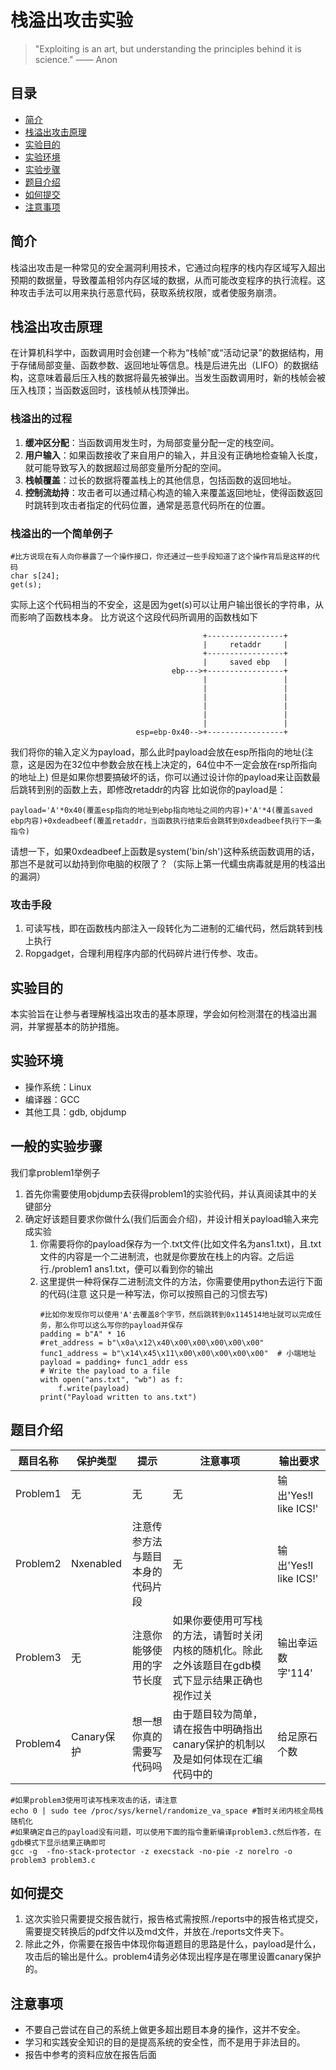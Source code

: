 # 栈溢出攻击实验

> "Exploiting is an art, but understanding the principles behind it is science." —— Anon

## 目录
- [简介](#简介)
- [栈溢出攻击原理](#栈溢出攻击原理)
- [实验目的](#实验目的)
- [实验环境](#实验环境)
- [实验步骤](#一般的实验步骤)
- [题目介绍](#题目介绍)
- [如何提交](#如何提交)
- [注意事项](#注意事项)
  

## 简介
栈溢出攻击是一种常见的安全漏洞利用技术，它通过向程序的栈内存区域写入超出预期的数据量，导致覆盖相邻内存区域的数据，从而可能改变程序的执行流程。这种攻击手法可以用来执行恶意代码，获取系统权限，或者使服务崩溃。

## 栈溢出攻击原理
在计算机科学中，函数调用时会创建一个称为“栈帧”或“活动记录”的数据结构，用于存储局部变量、函数参数、返回地址等信息。栈是后进先出（LIFO）的数据结构，这意味着最后压入栈的数据将最先被弹出。当发生函数调用时，新的栈帧会被压入栈顶；当函数返回时，该栈帧从栈顶弹出。

### 栈溢出的过程
1. **缓冲区分配**：当函数调用发生时，为局部变量分配一定的栈空间。
2. **用户输入**：如果函数接收了来自用户的输入，并且没有正确地检查输入长度，就可能导致写入的数据超过局部变量所分配的空间。
3. **栈帧覆盖**：过长的数据将覆盖栈上的其他信息，包括函数的返回地址。
4. **控制流劫持**：攻击者可以通过精心构造的输入来覆盖返回地址，使得函数返回时跳转到攻击者指定的代码位置，通常是恶意代码所在的位置。
### 栈溢出的一个简单例子
```
#比方说现在有人向你暴露了一个操作接口，你还通过一些手段知道了这个操作背后是这样的代码
char s[24];
get(s);
```
实际上这个代码相当的不安全，这是因为get(s)可以让用户输出很长的字符串，从而影响了函数栈本身。
比方说这个这段代码所调用的函数栈如下
```
                                           +-----------------+
                                           |     retaddr     |
                                           +-----------------+
                                           |     saved ebp   |
                                    ebp--->+-----------------+
                                           |                 |
                                           |                 |
                                           |                 |
                                           |                 |
                                           |                 |
                                           |                 |
                            esp=ebp-0x40-->+-----------------+
```
我们将你的输入定义为payload，那么此时payload会放在esp所指向的地址(注意，这是因为在32位中参数会放在栈上决定的，64位中不一定会放在rsp所指向的地址上)
但是如果你想要搞破坏的话，你可以通过设计你的payload来让函数最后跳转到别的函数上去，即修改retaddr的内容
比如说你的payload是：
```
payload='A'*0x40(覆盖esp指向的地址到ebp指向地址之间的内容)+'A'*4(覆盖saved ebp内容)+0xdeadbeef(覆盖retaddr，当函数执行结束后会跳转到0xdeadbeef执行下一条指令)
```
请想一下，如果0xdeadbeef上函数是system('bin/sh')这种系统函数调用的话，那岂不是就可以劫持到你电脑的权限了？（实际上第一代蠕虫病毒就是用的栈溢出的漏洞）
### 攻击手段
1. 可读写栈，即在函数栈内部注入一段转化为二进制的汇编代码，然后跳转到栈上执行
2. Ropgadget，合理利用程序内部的代码碎片进行传参、攻击。
## 实验目的
本实验旨在让参与者理解栈溢出攻击的基本原理，学会如何检测潜在的栈溢出漏洞，并掌握基本的防护措施。

## 实验环境
- 操作系统：Linux
- 编译器：GCC
- 其他工具：gdb, objdump

## 一般的实验步骤
我们拿problem1举例子
1. 首先你需要使用objdump去获得problem1的实验代码，并认真阅读其中的关键部分
2. 确定好该题目要求你做什么(我们后面会介绍)，并设计相关payload输入来完成实验
     1) 你需要将你的payload保存为一个.txt文件(比如文件名为ans1.txt)，且.txt文件的内容是一个二进制流，也就是你要放在栈上的内容。之后运行./problem1 ans1.txt，便可以看到你的输出
     2) 这里提供一种将保存二进制流文件的方法，你需要使用python去运行下面的代码(注意 这只是一种写法，你可以按照自己的习惯去写)
        ```
        #比如你发现你可以使用'A'去覆盖8个字节，然后跳转到0x114514地址就可以完成任务，那么你可以这么写你的payload并保存
        padding = b"A" * 16
        #ret_address = b"\x0a\x12\x40\x00\x00\x00\x00\x00"
        func1_address = b"\x14\x45\x11\x00\x00\x00\x00\x00"  # 小端地址
        payload = padding+ func1_addr ess
        # Write the payload to a file
        with open("ans.txt", "wb") as f:
            f.write(payload)
        print("Payload written to ans.txt") 
        ```
## 题目介绍
| 题目名称 | 保护类型 | 提示 | 注意事项 |输出要求|
| --- | --- | --- | --- |---|
| Problem1 | 无 | 无 | 无 |输出'Yes!I like ICS!'|
| Problem2 | Nxenabled | 注意传参方法与题目本身的代码片段 | 无 |输出'Yes!I like ICS!'|
| Problem3 | 无 | 注意你能够使用的字节长度|如果你要使用可写栈的方法，请暂时关闭内核的随机化。除此之外该题目在gdb模式下显示结果正确也视作过关| 输出幸运数字'114' |
| Problem4 | Canary保护 | 想一想 你真的需要写代码吗 | 由于题目较为简单，请在报告中明确指出canary保护的机制以及是如何体现在汇编代码中的 |给足原石个数|
```
#如果problem3使用可读写栈来攻击的话，请注意
echo 0 | sudo tee /proc/sys/kernel/randomize_va_space #暂时关闭内核全局栈随机化
#如果确定自己的payload没有问题，可以使用下面的指令重新编译problem3.c然后作答，在gdb模式下显示结果正确即可
gcc -g  -fno-stack-protector -z execstack -no-pie -z norelro -o problem3 problem3.c
```
## 如何提交
1. 这次实验只需要提交报告就行，报告格式需按照./reports中的报告格式提交，需要提交转换后的pdf文件以及md文件，并放在./reports文件夹下。
2. 除此之外，你需要在报告中体现你每道题目的思路是什么，payload是什么，攻击后的输出是什么。problem4请务必体现出程序是在哪里设置canary保护的。

## 注意事项
- 不要自己尝试在自己的系统上做更多超出题目本身的操作，这并不安全。
- 学习和实践安全知识的目的是提高系统的安全性，而不是用于非法目的。
- 报告中参考的资料应放在报告后面

